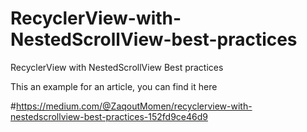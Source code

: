# RecyclerView-with-NestedScrollView-best-practices
RecyclerView with NestedScrollView Best practices

This an example for an article, you can find it here


#https://medium.com/@ZaqoutMomen/recyclerview-with-nestedscrollview-best-practices-152fd9ce46d9
